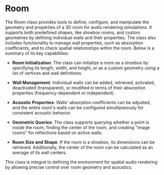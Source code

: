 # Room

The Room class provides tools to define, configure, and manipulate the geometry and properties of a 3D room for audio rendering simulations. It supports both predefined shapes, like shoebox rooms, and custom geometries by defining individual walls and their properties. The class also includes functionality to manage wall properties, such as absorption coefficients, and to check spatial relationships within the room. Below is a summary of its key capabilities:

- **Room Initialization**:
The class can initialize a room as a shoebox by specifying its length, width, and height, or as a custom geometry using a list of vertices and wall definitions.

- **Wall Management**:
Individual walls can be added, retrieved, activated, deactivated (transparent), or modified in terms of their absorption properties (frequency-dependent or independent).

- **Acoustic Properties**:
Walls' absorption coefficients can be adjusted, and the entire room's walls can be configured simultaneously for consistent acoustic behavior.

- **Geometric Queries**:
The class supports querying whether a point is inside the room, finding the center of the room, and creating "image rooms" for reflections based on active walls.

- **Room Size and Shape**:
If the room is a shoebox, its dimensions can be retrieved. Additionally, the center of the room can be calculated as an average of its wall centers.

This class is integral to defining the environment for spatial audio rendering by allowing precise control over room geometry and acoustics.
